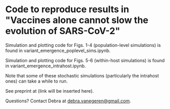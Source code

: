 # Code to reproduce results in "Vaccines alone cannot slow the evolution of SARS-CoV-2"

Simulation and plotting code for Figs. 1-4 (population-level simulations) is found in variant_emergence_poplevel_sims.ipynb.

Simulation and plotting code for Figs. 5-6 (within-host simulations) is found in variant_emergence_intrahost.ipynb.

Note that some of these stochastic simulations (particularly the intrahost ones) can take a while to run.

See preprint at (link will be inserted here).

Questions? Contact Debra at debra.vanegeren@gmail.com. 
